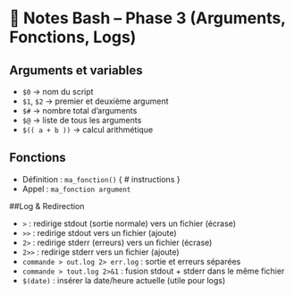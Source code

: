 # 📝 Notes Bash – Phase 3 (Arguments, Fonctions, Logs)

## Arguments et variables
- `$0` → nom du script 
- `$1`, `$2` → premier et deuxième argument 
- `$#` → nombre total d’arguments 
- `$@` → liste de tous les arguments 
- `$(( a + b ))` → calcul arithmétique 

## Fonctions
- Définition :
  `ma_fonction()` {
      # instructions
  }
- Appel :
  `ma_fonction argument`

##Log & Redirection
- `>` : redirige stdout (sortie normale) vers un fichier (écrase)
- `>>` : redirige stdout vers un fichier (ajoute)
- `2>` : redirige stderr (erreurs) vers un fichier (écrase)
- `2>>` : redirige stderr vers un fichier (ajoute)
- `commande > out.log 2> err.log` : sortie et erreurs séparées
- `commande > tout.log 2>&1` : fusion stdout + stderr dans le même fichier
- `$(date)` : insérer la date/heure actuelle (utile pour logs)
